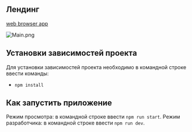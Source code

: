 ## Лендинг 

[web browser app](https://quiet-lake-27064.herokuapp.com/)

![Main.png](https://raw.githubusercontent.com/greenmoon1558/test__task/master/public/imgs/main.jpg)


## Установки зависимостей проекта
Для установки зависимостей проекта необходимо в командной строке ввести команды:
-	`npm install`

## Как запустить приложение
Режим просмотра:  в командной строке ввести `npm run start`.
Режим разработчика: в командной строке ввести `npm run dev`.
